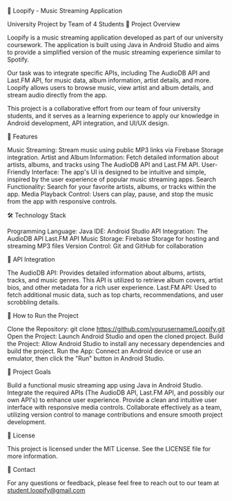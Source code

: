 🎵 Loopify - Music Streaming Application

University Project by Team of 4 Students
📖 Project Overview

Loopify is a music streaming application developed as part of our university coursework. The application is built using Java in Android Studio and aims to provide a simplified version of the music streaming experience similar to Spotify.

Our task was to integrate specific APIs, including The AudioDB API and Last.FM API, for music data, album information, artist details, and more. Loopify allows users to browse music, view artist and album details, and stream audio directly from the app.

This project is a collaborative effort from our team of four university students, and it serves as a learning experience to apply our knowledge in Android development, API integration, and UI/UX design.

🌟 Features

Music Streaming: Stream music using public MP3 links via Firebase Storage integration.
Artist and Album Information: Fetch detailed information about artists, albums, and tracks using The AudioDB API and Last.FM API.
User-Friendly Interface: The app's UI is designed to be intuitive and simple, inspired by the user experience of popular music streaming apps.
Search Functionality: Search for your favorite artists, albums, or tracks within the app.
Media Playback Control: Users can play, pause, and stop the music from the app with responsive controls.

🛠️ Technology Stack

Programming Language: Java
IDE: Android Studio
API Integration:
The AudioDB API
Last.FM API
Music Storage: Firebase Storage for hosting and streaming MP3 files
Version Control: Git and GitHub for collaboration

🔗 API Integration

The AudioDB API: Provides detailed information about albums, artists, tracks, and music genres. This API is utilized to retrieve album covers, artist bios, and other metadata for a rich user experience.
Last.FM API: Used to fetch additional music data, such as top charts, recommendations, and user scrobbling details.

🚀 How to Run the Project

Clone the Repository:
  git clone https://github.com/yourusername/Loopify.git
Open the Project:
  Launch Android Studio and open the cloned project.
Build the Project:
  Allow Android Studio to install any necessary dependencies and build the project.
Run the App:
  Connect an Android device or use an emulator, then click the "Run" button in Android Studio.

🎯 Project Goals

Build a functional music streaming app using Java in Android Studio.
Integrate the required APIs (The AudioDB API, Last.FM API, and possibly our own API's) to enhance user experience.
Provide a clean and intuitive user interface with responsive media controls.
Collaborate effectively as a team, utilizing version control to manage contributions and ensure smooth project development.

📜 License

This project is licensed under the MIT License. See the LICENSE file for more information.

📧 Contact

For any questions or feedback, please feel free to reach out to our team at student.loopify@gmail.com
